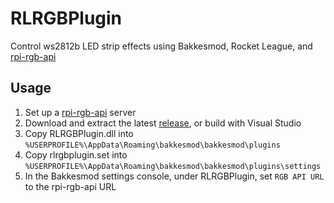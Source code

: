 # RLRGBPlugin
Control ws2812b LED strip effects using Bakkesmod, Rocket League, and [rpi-rgb-api](https://github.com/evansloan/rpi-rgb-api)

## Usage
1. Set up a [rpi-rgb-api](https://github.com/evansloan/rpi-rgb-api) server
2. Download and extract the latest [release](https://github.com/evansloan/RLRGBPlugin/releases/), or build with Visual Studio
3. Copy RLRGBPlugin.dll into `%USERPROFILE%\AppData\Roaming\bakkesmod\bakkesmod\plugins`
4. Copy rlrgbplugin.set into `%USERPROFILE%\AppData\Roaming\bakkesmod\bakkesmod\plugins\settings`
5. In the Bakkesmod settings console, under RLRGBPlugin, set `RGB API URL` to the rpi-rgb-api URL
